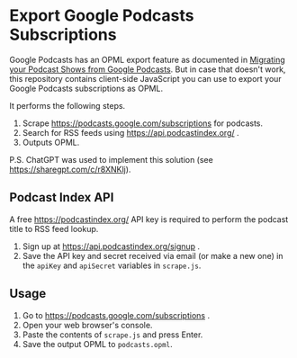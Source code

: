 # Export Google Podcasts Subscriptions

Google Podcasts has an OPML export feature as documented in [Migrating your Podcast Shows from Google Podcasts](https://blog.youtube/news-and-events/migrating-your-podcasts/). But in case that doesn't work, this repository contains client-side JavaScript you can use to export your Google Podcasts subscriptions as OPML.

It performs the following steps.

1. Scrape https://podcasts.google.com/subscriptions for podcasts.
1. Search for RSS feeds using https://api.podcastindex.org/ .
1. Outputs OPML.

P.S. ChatGPT was used to implement this solution (see https://sharegpt.com/c/r8XNKlj).

## Podcast Index API

A free https://podcastindex.org/ API key is required to perform the podcast title to RSS feed lookup.

1. Sign up at https://api.podcastindex.org/signup .
1. Save the API key and secret received via email (or make a new one) in the `apiKey` and `apiSecret` variables in `scrape.js`.

## Usage

1. Go to https://podcasts.google.com/subscriptions .
1. Open your web browser's console.
1. Paste the contents of `scrape.js` and press Enter.
1. Save the output OPML to `podcasts.opml`.

